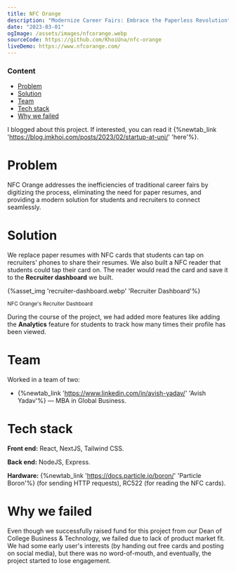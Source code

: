 ```yaml
---
title: NFC Orange
description: "Modernize Career Fairs: Embrace the Paperless Revolution"
date: "2023-03-01"
ogImage: /assets/images/nfcorange.webp
sourceCode: https://github.com/KhoiUna/nfc-orange
liveDemo: https://www.nfcorange.com/
---
```


### Content

- [Problem](#problem)
- [Solution](#solution)
- [Team](#team)
- [Tech stack](#tech-stack)
- [Why we failed](#why-we-failed)

I blogged about this project. If interested, you can read it {%newtab_link 'https://blog.imkhoi.com/posts/2023/02/startup-at-uni/' 'here'%}.

# Problem

NFC Orange addresses the inefficiencies of traditional career fairs by digitizing the process, eliminating the need for paper resumes, and providing a modern solution for students and recruiters to connect seamlessly.

# Solution

We replace paper resumes with NFC cards that students can tap on recruiters' phones to share their resumes. We also built a NFC reader that students could tap their card on. The reader would read the card and save it to the **Recruiter dashboard** we built.

{%asset_img 'recruiter-dashboard.webp' 'Recruiter Dashboard'%}

<sub>NFC Orange's Recruiter Dashboard</sub>

During the course of the project, we had added more features like adding the **Analytics** feature for students to track how many times their profile has been viewed.

# Team

Worked in a team of two:

- {%newtab_link 'https://www.linkedin.com/in/avish-yadav/' 'Avish Yadav'%} &mdash; MBA in Global Business.

# Tech stack

**Front end:** React, NextJS, Tailwind CSS.

**Back end:** NodeJS, Express.

**Hardware:** {%newtab_link 'https://docs.particle.io/boron/' 'Particle Boron'%} (for sending HTTP requests), RC522 (for reading the NFC cards).

# Why we failed

Even though we successfully raised fund for this project from our Dean of College Business & Technology, we failed due to lack of product market fit. We had some early user's interests (by handing out free cards and posting on social media), but there was no word-of-mouth, and eventually, the project started to lose engagement.
